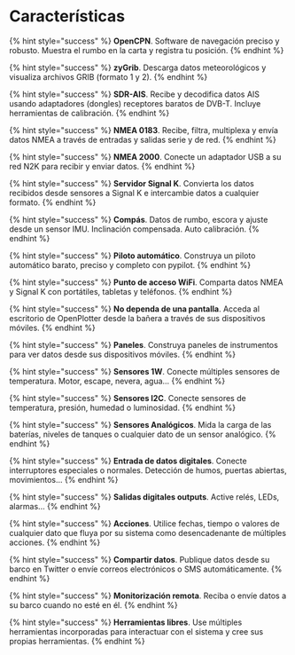 # Características

{% hint style="success" %}
**OpenCPN**. Software de navegación preciso y robusto. Muestra el rumbo en la carta y registra tu posición.
{% endhint %}

{% hint style="success" %}
**zyGrib**. Descarga datos meteorológicos y visualiza archivos GRIB \(formato 1 y 2\).
{% endhint %}

{% hint style="success" %}
**SDR-AIS**. Recibe y decodifica datos AIS usando adaptadores \(dongles\) receptores baratos de DVB-T. Incluye herramientas de calibración.
{% endhint %}

{% hint style="success" %}
**NMEA 0183**. Recibe, filtra, multiplexa y envía datos NMEA a través de entradas y salidas serie y de red.
{% endhint %}

{% hint style="success" %}
**NMEA 2000**. Conecte un adaptador USB a su red N2K para recibir y enviar datos.
{% endhint %}

{% hint style="success" %}
**Servidor Signal K**. Convierta los datos recibidos desde sensores a Signal K e intercambie datos a cualquier formato.
{% endhint %}

{% hint style="success" %}
**Compás**. Datos de rumbo, escora y ajuste desde un sensor IMU. Inclinación compensada. Auto calibración.
{% endhint %}

{% hint style="success" %}
**Piloto automático**. Construya un piloto automático barato, preciso y completo con pypilot.
{% endhint %}

{% hint style="success" %}
**Punto de acceso WiFi**. Comparta datos NMEA y Signal K con portátiles, tabletas y teléfonos.
{% endhint %}

{% hint style="success" %}
**No dependa de una pantalla**. Acceda al escritorio de OpenPlotter desde la bañera a través de sus dispositivos móviles.
{% endhint %}

{% hint style="success" %}
**Paneles**. Construya paneles de instrumentos para ver datos desde sus dispositivos móviles.
{% endhint %}

{% hint style="success" %}
**Sensores 1W**. Conecte múltiples sensores de temperatura. Motor, escape, nevera, agua...
{% endhint %}

{% hint style="success" %}
**Sensores I2C**. Conecte sensores de temperatura, presión, humedad o luminosidad.
{% endhint %}

{% hint style="success" %}
**Sensores Analógicos**. Mida la carga de las baterías, niveles de tanques o cualquier dato de un sensor analógico.
{% endhint %}

{% hint style="success" %}
**Entrada de datos digitales**. Conecte interruptores especiales o normales. Detección de humos, puertas abiertas, movimientos...
{% endhint %}

{% hint style="success" %}
**Salidas digitales outputs**. Active relés, LEDs, alarmas...
{% endhint %}

{% hint style="success" %}
**Acciones**. Utilice fechas, tiempo o valores de cualquier dato que fluya por su sistema como desencadenante de múltiples acciones.
{% endhint %}

{% hint style="success" %}
**Compartir datos**. Publique datos desde su barco en Twitter o envíe correos electrónicos o SMS automáticamente.
{% endhint %}

{% hint style="success" %}
**Monitorización remota**. Reciba o envíe datos a su barco cuando no esté en él.
{% endhint %}

{% hint style="success" %}
**Herramientas libres**. Use múltiples herramientas incorporadas para interactuar con el sistema y cree sus propias herramientas.
{% endhint %}

